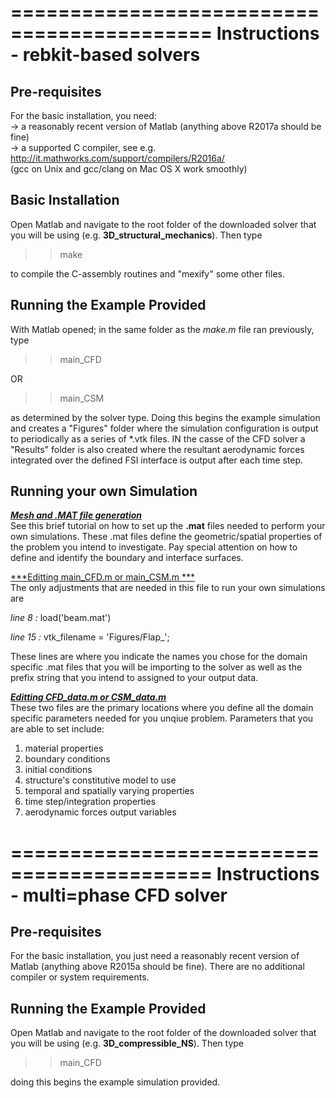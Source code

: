 ===========================================
Instructions - rebkit-based solvers 
===========================================

Pre-requisites
--------------

For the basic installation, you need:<br>
-> a reasonably recent version of Matlab (anything above R2017a should be fine)<br>
-> a supported C compiler, see e.g. http://it.mathworks.com/support/compilers/R2016a/<br>
   (gcc on Unix and gcc/clang on Mac OS X work smoothly)


Basic Installation
------------------

Open Matlab and navigate to the root folder of the downloaded solver that you will be using (e.g. **3D_structural_mechanics**). Then type 

>> make

to compile the C-assembly routines and "mexify" some other files.


Running the Example Provided 
------------------

With Matlab opened; in the same folder as the *make.m* file ran previously, type 

>> main_CFD

OR 

>> main_CSM

as determined by the solver type. Doing this begins the example simulation and creates a "Figures" folder where the simulation configuration is output to periodically as a series of *.vtk files. IN the casse of the CFD solver a "Results" folder is also created where the resultant aerodynamic forces integrated over the defined FSI interface is output after each time step. 

Running your own Simulation
------------------
<ins>***Mesh and .MAT file generation***</ins><br>
See this brief tutorial on how to set up the **.mat** files needed to perform your own simulations. These .mat files define the geometric/spatial properties of the problem you intend to investigate. Pay special attention on how to define and identify the boundary and interface surfaces. 

<ins>***Editting main_CFD.m or main_CSM.m ***</ins><br>
The only adjustments that are needed in this file to run your own simulations are 

*line 8 :* load('beam.mat')

*line 15 :* vtk_filename = 'Figures/Flap_';

These lines are where you indicate the names you chose for the domain specific .mat files that you will be importing to the solver as well as the prefix string that you intend to assigned to your output data.  

<ins>***Editting CFD_data.m or CSM_data.m***</ins><br>
These two files are the primary locations where you define all the domain specific parameters needed for you unqiue problem. Parameters that you are able to set include: 

1. material properties 
2. boundary conditions
3. initial conditions
4. structure's constitutive model to use
5. temporal and spatially varying properties
6. time step/integration properties
7. aerodynamic forces output variables


===========================================
Instructions - multi=phase CFD solver 
===========================================

Pre-requisites
--------------

For the basic installation, you just need a reasonably recent version of Matlab (anything above R2015a should be fine). There are no additional compiler or system requirements. 


Running the Example Provided 
------------------

Open Matlab and navigate to the root folder of the downloaded solver that you will be using (e.g. **3D_compressible_NS**). Then type 

>> main_CFD

doing this begins the example simulation provided. 

